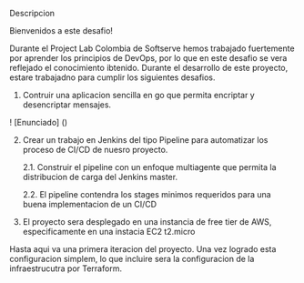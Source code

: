 Descripcion

Bienvenidos a este desafio!

Durante el Project Lab Colombia de Softserve hemos trabajado fuertemente por aprender los principios de DevOps, por lo que en este desafio se vera reflejado el conocimiento ibtenido.
Durante el desarrollo de este proyecto, estare trabajadno para cumplir los siguientes desafios.

1. Contruir una aplicacion sencilla en go que permita encriptar y desencriptar mensajes.

! [Enunciado] ()

2. Crear un trabajo en Jenkins del tipo Pipeline para automatizar los proceso de CI/CD de nuesro proyecto.  

    2.1. Construir el pipeline con un enfoque multiagente que permita la distribucion de carga del Jenkins master.

    2.2. El pipeline contendra los stages minimos requeridos para una buena implementacion de un CI/CD

3. El proyecto sera desplegado en una instancia de free tier de AWS, especificamente en una instacia EC2 t2.micro

Hasta aqui va una primera iteracion del proyecto. Una vez logrado esta configuracion simplem, lo que incluire sera la configuracion de la infraestrucutra por Terraform.